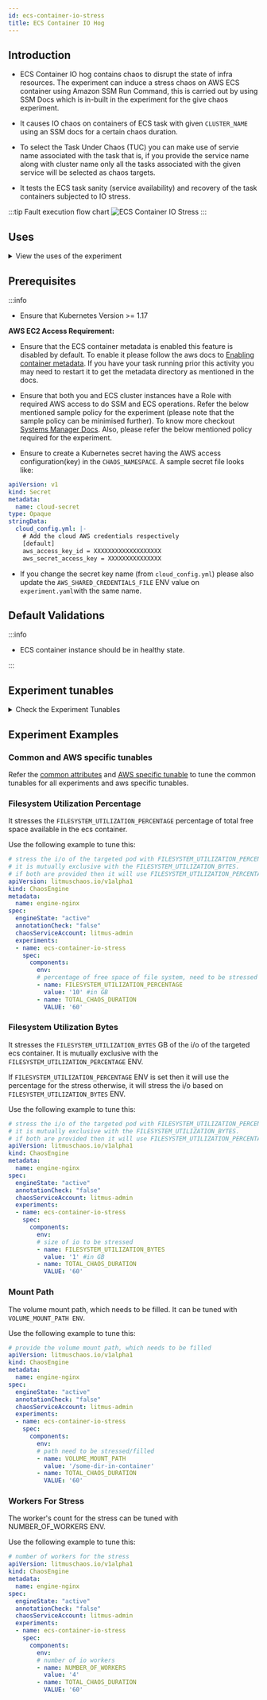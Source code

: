 ```yaml
---
id: ecs-container-io-stress
title: ECS Container IO Hog
---
```


## Introduction

- ECS Container IO hog contains chaos to disrupt the state of infra resources. The experiment can induce a stress chaos on AWS ECS container using Amazon SSM Run Command, this is carried out by using SSM Docs which is in-built in the experiment for the give chaos experiment.

- It causes IO chaos on containers of ECS task with given `CLUSTER_NAME` using an SSM docs for a certain chaos duration.

- To select the Task Under Chaos (TUC) you can make use of servie name associated with the task that is, if you provide the service name along with cluster name only all the tasks associated with the given service will be selected as chaos targets.

- It tests the ECS task sanity (service availability) and recovery of the task containers subjected to IO stress.

:::tip Fault execution flow chart
![ECS Container IO Stress](./static/images/ecs-stress-chaos.png)
:::

## Uses

<details>
<summary>View the uses of the experiment</summary>
<div>
Filesystem read and write is another very common and frequent scenario we find with conrainers/applications that can result in the eviction of the application (task container) and impact its delivery. Such scenarios that can still occur despite whatever availability aids docker provides. These problems are generally referred to as "Noisy Neighbour" problems.

Injecting a rogue process into a target task container, we starve the main microservice process (typically pid 1) of the resources allocated to it (where limits are defined) causing slowness in application traffic or in other cases unrestrained use can cause instance to exhaust resources leading to eviction of all task containers. So this category of chaos experiment helps to build the immunity on the application undergoing any such stress scenario.
</div>
</details>

## Prerequisites

:::info

- Ensure that Kubernetes Version >= 1.17

**AWS EC2 Access Requirement:**

- Ensure that the ECS container metadata is enabled this feature is disabled by default. To enable it please follow the aws docs to [Enabling container metadata](https://docs.aws.amazon.com/AmazonECS/latest/developerguide/container-metadata.html). If you have your task running prior this activity you may need to restart it to get the metadata directory as mentioned in the docs.

- Ensure that both you and ECS cluster instances have a Role with required AWS access to do SSM and ECS operations. Refer the below mentioned sample policy for the experiment (please note that the sample policy can be minimised further). To know more checkout [Systems Manager Docs](https://docs.aws.amazon.com/systems-manager/latest/userguide/setup-launch-managed-instance.html). Also, please refer the below mentioned policy required for the experiment.

- Ensure to create a Kubernetes secret having the AWS access configuration(key) in the `CHAOS_NAMESPACE`. A sample secret file looks like:

```yaml
apiVersion: v1
kind: Secret
metadata:
  name: cloud-secret
type: Opaque
stringData:
  cloud_config.yml: |-
    # Add the cloud AWS credentials respectively
    [default]
    aws_access_key_id = XXXXXXXXXXXXXXXXXXX
    aws_secret_access_key = XXXXXXXXXXXXXXX
```

- If you change the secret key name (from `cloud_config.yml`) please also update the `AWS_SHARED_CREDENTIALS_FILE` ENV value on `experiment.yaml`with the same name.

## Default Validations

:::info

- ECS container instance should be in healthy state.

:::

## Experiment tunables

<details>
    <summary>Check the Experiment Tunables</summary>
    <h2>Mandatory Fields</h2>
    <table>
        <tr>
        <th> Variables </th>
        <th> Description </th>
        <th> Notes </th>
        </tr>
        <tr> 
        <td> CLUSTER_NAME </td>
        <td> Name of the target ECS cluster</td>
        <td>  </td>
        </tr>
        <tr>
        <td> REGION </td>
        <td> The region name of the target ECS cluster</td>
        <td> </td>
        </tr>
    </table>
    <h2>Optional Fields</h2>
<table>
    <tr>
      <th> Variables </th>
      <th> Description </th>
      <th> Notes </th>
    </tr>
    <tr> 
      <td> TOTAL_CHAOS_DURATION </td>
      <td> The total time duration for chaos injection (sec) </td>
      <td> Defaults to 30s </td>
    </tr>
    <tr> 
      <td> CHAOS_INTERVAL </td>
      <td> The interval (in sec) between successive chaos injection</td>
      <td> Defaults to 60s </td>
    </tr>  
    <tr> 
      <td> AWS_SHARED_CREDENTIALS_FILE </td>
      <td> Provide the path for aws secret credentials</td>
      <td> Defaults to <code>/tmp/cloud_config.yml</code> </td>
    </tr>
    <tr> 
      <td> DOCUMENT_NAME </td>
      <td> Provide the name of addded ssm docs (if not using the in-build docs)</td>
      <td> Default to Litmus-AWS-SSM-Docs-For-IO-Stress</td>
    </tr>
    <tr> 
      <td> DOCUMENT_FORMAT </td>
      <td> Provide the format of the ssm docs. It can be YAML or JSON</td>
      <td> Defaults to <code>YAML</code> </td>
    </tr>
    <tr> 
      <td> DOCUMENT_TYPE </td>
      <td> Provide the document type of added ssm docs (if not using the default docs)</td>
      <td> Defaults to <code>Command</code> </td>
    </tr>
    <tr> 
      <td> DOCUMENT_PATH </td>
      <td> Provide the document path if added using configmaps</td>
      <td> Defaults to Litmus-AWS-SSM-Docs-For-IO-Hog.yml </td>
    </tr>
    <tr> 
      <td> INSTALL_DEPENDENCIES </td>
      <td> Select to install dependencies used to run the io chaos. It can be either True or False</td>
      <td> Defaults to True </td>
    </tr>
    <tr> 
      <td> FILESYSTEM_UTILIZATION_BYTES </td>
      <td> Provide the memory for IO stress (in GB)</td>
      <td> Defaults to 1 </td>
    </tr>
    <tr> 
      <td> VOLUME_MOUNT_PATH </td>
      <td> Provide the mount path for IO stress</td>
      <td> Defaults to /tmp </td>
    </tr>
    <tr> 
      <td> NUMBER_OF_WORKERS </td>
      <td> Provide the number of workers for memory stress chaos</td>
      <td> Defaults to 1 </td>
    </tr>
    <tr>
      <td> SEQUENCE </td>
      <td> It defines sequence of chaos execution for multiple instance</td>
      <td> Default value: parallel. Supported: serial, parallel </td>
    </tr>
    <tr>
      <td> RAMP_TIME </td>
      <td> Period to wait before and after injection of chaos in sec </td>
      <td> </td>
    </tr>     
</table>
</details>

## Experiment Examples

### Common and AWS specific tunables

Refer the [common attributes](../common-tunables-for-all-experiments) and [AWS specific tunable](./aws-experiments-tunables) to tune the common tunables for all experiments and aws specific tunables.

### Filesystem Utilization Percentage

It stresses the `FILESYSTEM_UTILIZATION_PERCENTAGE` percentage of total free space available in the ecs container.

Use the following example to tune this:

[embedmd]:# (./static/manifests/ecs-stress-chaos/filesystem-utilization-percentage.yaml yaml)
```yaml
# stress the i/o of the targeted pod with FILESYSTEM_UTILIZATION_PERCENTAGE of total free space 
# it is mutually exclusive with the FILESYSTEM_UTILIZATION_BYTES.
# if both are provided then it will use FILESYSTEM_UTILIZATION_PERCENTAGE for stress
apiVersion: litmuschaos.io/v1alpha1
kind: ChaosEngine
metadata:
  name: engine-nginx
spec:
  engineState: "active"
  annotationCheck: "false"
  chaosServiceAccount: litmus-admin
  experiments:
  - name: ecs-container-io-stress
    spec:
      components:
        env:
        # percentage of free space of file system, need to be stressed
        - name: FILESYSTEM_UTILIZATION_PERCENTAGE
          value: '10' #in GB
        - name: TOTAL_CHAOS_DURATION
          VALUE: '60'
```

### Filesystem Utilization Bytes

It stresses the `FILESYSTEM_UTILIZATION_BYTES` GB of the i/o of the targeted ecs container. It is mutually exclusive with the `FILESYSTEM_UTILIZATION_PERCENTAGE` ENV. 

If `FILESYSTEM_UTILIZATION_PERCENTAGE` ENV is set then it will use the percentage for the stress otherwise, it will stress the i/o based on `FILESYSTEM_UTILIZATION_BYTES` ENV.

Use the following example to tune this:

[embedmd]:# (./static/manifests/ecs-container-io-stress/filesystem-utilization-bytes.yaml yaml)
```yaml
# stress the i/o of the targeted pod with FILESYSTEM_UTILIZATION_PERCENTAGE of total free space 
# it is mutually exclusive with the FILESYSTEM_UTILIZATION_BYTES.
# if both are provided then it will use FILESYSTEM_UTILIZATION_PERCENTAGE for stress
apiVersion: litmuschaos.io/v1alpha1
kind: ChaosEngine
metadata:
  name: engine-nginx
spec:
  engineState: "active"
  annotationCheck: "false"
  chaosServiceAccount: litmus-admin
  experiments:
  - name: ecs-container-io-stress
    spec:
      components:
        env:
        # size of io to be stressed
        - name: FILESYSTEM_UTILIZATION_BYTES
          value: '1' #in GB
        - name: TOTAL_CHAOS_DURATION
          VALUE: '60'
```

### Mount Path

The volume mount path, which needs to be filled. It can be tuned with `VOLUME_MOUNT_PATH ENV`.

Use the following example to tune this:

[embedmd]:# (./static/manifests/ecs-container-io-stress/mount-path.yaml yaml)
```yaml
# provide the volume mount path, which needs to be filled
apiVersion: litmuschaos.io/v1alpha1
kind: ChaosEngine
metadata:
  name: engine-nginx
spec:
  engineState: "active"
  annotationCheck: "false"
  chaosServiceAccount: litmus-admin
  experiments:
  - name: ecs-container-io-stress
    spec:
      components:
        env:
        # path need to be stressed/filled
        - name: VOLUME_MOUNT_PATH
          value: '/some-dir-in-container'
        - name: TOTAL_CHAOS_DURATION
          VALUE: '60'
```

### Workers For Stress

The worker's count for the stress can be tuned with NUMBER_OF_WORKERS ENV.

Use the following example to tune this:

[embedmd]:# (./static/manifests/ecs-container-io-stress/io-number-of-workers.yaml yaml)
```yaml
# number of workers for the stress
apiVersion: litmuschaos.io/v1alpha1
kind: ChaosEngine
metadata:
  name: engine-nginx
spec:
  engineState: "active"
  annotationCheck: "false"
  chaosServiceAccount: litmus-admin
  experiments:
  - name: ecs-container-io-stress
    spec:
      components:
        env:
        # number of io workers 
        - name: NUMBER_OF_WORKERS
          value: '4'
        - name: TOTAL_CHAOS_DURATION
          VALUE: '60'
```
